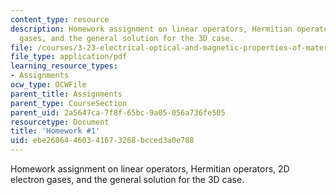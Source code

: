 ```yaml
---
content_type: resource
description: Homework assignment on linear operators, Hermitian operators, 2D electron
  gases, and the general solution for the 3D case.
file: /courses/3-23-electrical-optical-and-magnetic-properties-of-materials-fall-2007/ebe26864460341673268bcced3a0e788_ps1.pdf
file_type: application/pdf
learning_resource_types:
- Assignments
ocw_type: OCWFile
parent_title: Assignments
parent_type: CourseSection
parent_uid: 2a5647ca-7f8f-65bc-9a05-056a736fe505
resourcetype: Document
title: 'Homework #1'
uid: ebe26864-4603-4167-3268-bcced3a0e788
---
```

Homework assignment on linear operators, Hermitian operators, 2D electron gases, and the general solution for the 3D case.

